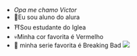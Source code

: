 - *Opa me chamo Victor*
- 🥷Eu sou aluno do alura
- ⛩️Sou estudante do Iglea
- 💀Minha cor favorita é Vermelho
- 🏯 minha serie favorita é Breaking Bad
![](https://media.tenor.com/n8XH_FVsLSUAAAAM/waving-major-league-baseball.gif)
